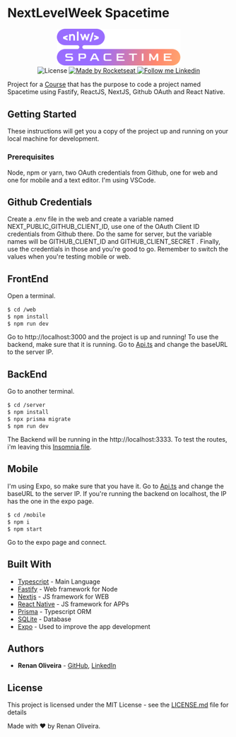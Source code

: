 # NextLevelWeek Spacetime

<div align="center">
  <img alt="Spacetime" src="https://github.com/lmaoclost/NLW-Spacetime/blob/main/web/src/assets/nlw-spacetime-logo.svg" width="280"/>
</div>

<div align="center">
  <img alt="License" src="https://img.shields.io/badge/license-MIT-191A1E">

  <a href="https://rocketseat.com.br">
    <img alt="Made by Rocketseat" src="https://img.shields.io/badge/made%20by-Rocketseat-%237519C1">
  </a>

  <a href="https://www.linkedin.com/in/renansmoliveira/">
    <img alt="Follow me Linkedin" src="https://img.shields.io/badge/Follow%20up-renansmoliveira-191A1E?style=social&logo=linkedin">
  </a>
</div>

Project for a [Course](https://github.com/rocketseat-education/nlw-12-spacetime-ignite) that has the purpose to code a project named Spacetime using Fastify, ReactJS, NextJS, Github OAuth and React Native.

## Getting Started

These instructions will get you a copy of the project up and running on your local machine for development.

### Prerequisites

Node, npm or yarn, two OAuth credentials from Github, one for web and one for mobile and a text editor. I'm using VSCode.

## Github Credentials

Create a .env file in the web and create a variable named NEXT_PUBLIC_GITHUB_CLIENT_ID, use one of the OAuth Client ID credentials from Github there. Do the same for server, but the variable names will be GITHUB_CLIENT_ID and GITHUB_CLIENT_SECRET . Finally, use the credentials in those and you're good to go. Remember to switch the values when you're testing mobile or web.

## FrontEnd

Open a terminal.

```
$ cd /web
$ npm install
$ npm run dev
```

Go to http://localhost:3000 and the project is up and running! To use the backend, make sure that it is running. Go to [Api.ts](https://github.com/lmaoclost/NLW-Spacetime/blob/main/web/src/lib/api.ts) and change the baseURL to the server IP.

## BackEnd

Go to another terminal.

```
$ cd /server
$ npm install
$ npx prisma migrate
$ npm run dev
```

The Backend will be running in the http://localhost:3333. To test the routes, i'm leaving this [Insomnia file](https://github.com/lmaoclost/NLW-Spacetime/blob/main/server/Insomnia_2023-05-21).

## Mobile

I'm using Expo, so make sure that you have it. Go to [Api.ts](https://github.com/lmaoclost/NLW-Spacetime/blob/main/mobile/src/lib/api.ts) and change the baseURL to the server IP. If you're running the backend on localhost, the IP has the one in the expo page.

```
$ cd /mobile
$ npm i
$ npm start
```

Go to the expo page and connect.

## Built With

- [Typescript](https://devdocs.io/typescript/) - Main Language
- [Fastify](https://www.fastify.io/) - Web framework for Node
- [Nextjs](https://nextjs.org/) - JS framework for WEB
- [React Native](https://facebook.github.io/react-native/) - JS framework for APPs
- [Prisma](https://www.prisma.io/) - Typescript ORM
- [SQLite](https://www.sqlite.org/index.html) - Database
- [Expo](https://expo.io/) - Used to improve the app development

## Authors

- **Renan Oliveira** - [GitHub](https://github.com/lmaoclost), [LinkedIn](https://www.linkedin.com/in/renansmoliveira/)

## License

This project is licensed under the MIT License - see the [LICENSE.md](LICENSE.md) file for details

Made with ❤️ by Renan Oliveira.
